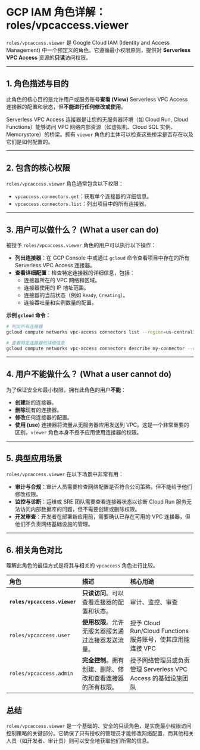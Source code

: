 # GCP IAM 角色详解：roles/vpcaccess.viewer

`roles/vpcaccess.viewer` 是 Google Cloud IAM (Identity and Access Management) 中一个预定义的角色。它遵循最小权限原则，提供对 **Serverless VPC Access** 资源的**只读**访问权限。

---

## **1. 角色描述与目的**

此角色的核心目的是允许用户或服务账号**查看 (View)** Serverless VPC Access 连接器的配置和状态，但**不能进行任何修改或使用**。

Serverless VPC Access 连接器是让您的无服务器环境（如 Cloud Run, Cloud Functions）能够访问 VPC 网络内部资源（如虚拟机、Cloud SQL 实例、Memorystore）的桥梁。拥有 `viewer` 角色的主体可以检查这些桥梁是否存在以及它们是如何配置的。

---

## **2. 包含的核心权限**

`roles/vpcaccess.viewer` 角色通常包含以下权限：

-   `vpcaccess.connectors.get`：获取单个连接器的详细信息。
-   `vpcaccess.connectors.list`：列出项目中的所有连接器。

---

## **3. 用户可以做什么？ (What a user can do)**

被授予 `roles/vpcaccess.viewer` 角色的用户可以执行以下操作：

-   **列出连接器**：在 GCP Console 中或通过 `gcloud` 命令查看项目中存在的所有 Serverless VPC Access 连接器。
-   **查看详细配置**：检查特定连接器的详细信息，包括：
    -   连接器所在的 VPC 网络和区域。
    -   连接器使用的 IP 地址范围。
    -   连接器的当前状态（例如 `Ready`, `Creating`）。
    -   连接吞吐量和实例数量的配置。

**示例 `gcloud` 命令：**

```bash
# 列出所有连接器
gcloud compute networks vpc-access connectors list --region=us-central1

# 查看特定连接器的详细信息
gcloud compute networks vpc-access connectors describe my-connector --region=us-central1
```

---

## **4. 用户不能做什么？ (What a user cannot do)**

为了保证安全和最小权限，拥有此角色的用户**不能**：

-   **创建**新的连接器。
-   **删除**现有的连接器。
-   **修改**任何连接器的配置。
-   **使用 (use)** 连接器将流量从无服务器应用发送到 VPC。这是一个非常重要的区别，`viewer` 角色本身不授予应用使用连接器的权限。

---

## **5. 典型应用场景**

`roles/vpcaccess.viewer` 在以下场景中非常有用：

-   **审计与合规**：审计人员需要检查网络配置是否符合公司策略，但不能给予他们修改权限。
-   **监控与诊断**：运维或 SRE 团队需要查看连接器状态以诊断 Cloud Run 服务无法访问内部数据库的问题，但不需要创建或删除权限。
-   **开发审查**：开发者在部署新应用前，需要确认已存在可用的 VPC 连接器，但他们不负责网络基础设施的管理。

---

## **6. 相关角色对比**

理解此角色的最佳方式是将其与相关的 `vpcaccess` 角色进行比较。

| 角色 | 描述 | 核心用途 |
| :--- | :--- | :--- |
| **`roles/vpcaccess.viewer`** | **只读访问**。可以查看连接器的配置和状态。 | 审计、监控、审查 |
| `roles/vpcaccess.user` | **使用权限**。允许无服务器服务通过连接器发送流量。 | 授予 Cloud Run/Cloud Functions 服务账号，使其应用能连接 VPC |
| `roles/vpcaccess.admin` | **完全控制**。拥有创建、删除、修改和查看连接器的所有权限。 | 授予网络管理员或负责管理 Serverless VPC Access 的基础设施团队 |

## **总结**

`roles/vpcaccess.viewer` 是一个基础的、安全的只读角色，是实施最小权限访问控制策略的关键部分。它确保了只有授权的管理员才能修改网络配置，而其他相关人员（如开发者、审计员）则可以安全地获取他们所需的信息。
